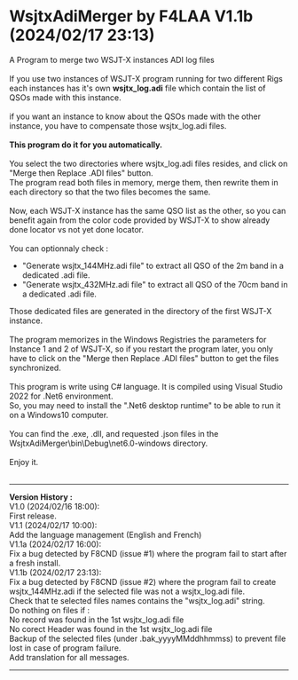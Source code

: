 # WsjtxAdiMerger by F4LAA V1.1b (2024/02/17 23:13)
A Program to merge two WSJT-X instances ADI log files<br/>
<br/>
If you use two instances of WSJT-X program running for two different Rigs<br/>
each instances has it's own <b>wsjtx_log.adi</b> file which contain the list of QSOs made with this instance.<br/>
<br/>
if you want an instance to know about the QSOs made with the other instance, you have to compensate those wsjtx_log.adi files.<br/>
<br/>
<b>This program do it for you automatically.</b><br/>
<br/>
You select the two directories where wsjtx_log.adi files resides, and click on "Merge then Replace .ADI files" button.<br/>
The program read both files in memory, merge them, then rewrite them in each directory so that the two files becomes the same.<br/>
<br/>
Now, each WSJT-X instance has the same QSO list as the other, so you can benefit again from the color code provided by WSJT-X to show already done locator vs not yet done locator.<br/>
<br/>
You can optionnaly check :<br/>
<ul>
  <li>"Generate wsjtx_144MHz.adi file" to extract all QSO of the 2m band in a dedicated .adi file.</li>
  <li>"Generate wsjtx_432MHz.adi file" to extract all QSO of the 70cm band in a dedicated .adi file.</li>
</ul>
Those dedicated files are generated in the directory of the first WSJT-X instance.<br/>
<br/>
The program memorizes in the Windows Registries the parameters for Instance 1 and 2 of WSJT-X, so if you restart the program later, you only have to click on the "Merge then Replace .ADI files" button to get the files synchronized.<br/>
<br/>
This program is write using C# language. It is compiled using Visual Studio 2022 for .Net6 environment.<br/>
So, you may need to install the ".Net6 desktop runtime" to be able to run it on a Windows10 computer.<br/>
<br/>
You can find the .exe, .dll, and requested .json files in the WsjtxAdiMerger\bin\Debug\net6.0-windows directory.<br/>
<br/>
Enjoy it.<br/>
<br/>
<hr/>
<b>Version History :</b><br/>
V1.0  (2024/02/16 18:00): <br/>
  First release.<br/>
V1.1  (2024/02/17 10:00): <BR/>
  Add the language management (English and French)<br/>
V1.1a (2024/02/17 16:00): <br/>
  Fix a bug detected by F8CND (issue #1) where the program fail to start after a fresh install.<br/>
V1.1b (2024/02/17 23:13): <br/>
  Fix a bug detected by F8CND (issue #2) where the program fail to create wsjtx_144MHz.adi if the selected file was not a wsjtx_log.adi file.<br/>
  Check that te selected files names contains the "wsjtx_log.adi" string.<br>
  Do nothing on files if : <br/>
    No record was found in the 1st wsjtx_log.adi file<br/>
    No corect Header was found in the 1st wsjtx_log.adi file<br/>
  Backup of the selected files (under .bak_yyyyMMddhhmmss) to prevent file lost in case of program failure.<br/>
  Add translation for all messages.<br/>
<hr/>


